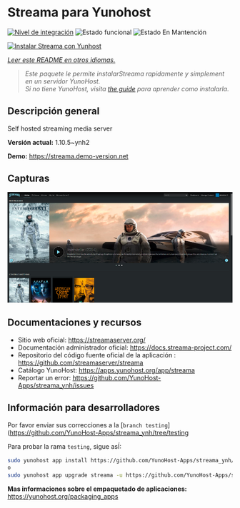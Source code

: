 <!--
Este archivo README esta generado automaticamente<https://github.com/YunoHost/apps/tree/master/tools/readme_generator>
No se debe editar a mano.
-->

# Streama para Yunohost

[![Nivel de integración](https://dash.yunohost.org/integration/streama.svg)](https://dash.yunohost.org/appci/app/streama) ![Estado funcional](https://ci-apps.yunohost.org/ci/badges/streama.status.svg) ![Estado En Mantención](https://ci-apps.yunohost.org/ci/badges/streama.maintain.svg)

[![Instalar Streama con Yunhost](https://install-app.yunohost.org/install-with-yunohost.svg)](https://install-app.yunohost.org/?app=streama)

*[Leer este README en otros idiomas.](./ALL_README.md)*

> *Este paquete le permite instalarStreama rapidamente y simplement en un servidor YunoHost.*  
> *Si no tiene YunoHost, visita [the guide](https://yunohost.org/install) para aprender como instalarla.*

## Descripción general

Self hosted streaming media server

**Versión actual:** 1.10.5~ynh2

**Demo:** <https://streama.demo-version.net>

## Capturas

![Captura de Streama](./doc/screenshots/screenshot.png)

## Documentaciones y recursos

- Sitio web oficial: <https://streamaserver.org/>
- Documentación administrador oficial: <https://docs.streama-project.com/>
- Repositorio del código fuente oficial de la aplicación : <https://github.com/streamaserver/streama>
- Catálogo YunoHost: <https://apps.yunohost.org/app/streama>
- Reportar un error: <https://github.com/YunoHost-Apps/streama_ynh/issues>

## Información para desarrolladores

Por favor enviar sus correcciones a la [`branch testing`](https://github.com/YunoHost-Apps/streama_ynh/tree/testing

Para probar la rama `testing`, sigue asÍ:

```bash
sudo yunohost app install https://github.com/YunoHost-Apps/streama_ynh/tree/testing --debug
o
sudo yunohost app upgrade streama -u https://github.com/YunoHost-Apps/streama_ynh/tree/testing --debug
```

**Mas informaciones sobre el empaquetado de aplicaciones:** <https://yunohost.org/packaging_apps>
